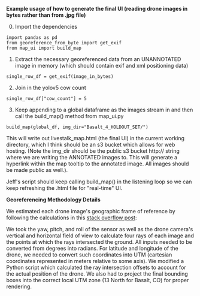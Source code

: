 
**Example usage of how to generate the final UI (reading drone images in bytes rather than from .jpg file)**

0. Import the dependencies
```
import pandas as pd
from georeference_from_byte import get_exif
from map_ui import build_map
```

1. Extract the necessary georeferenced data from an UNANNOTATED image in memory (which should contain exif and xml positioning data)
```
single_row_df = get_exif(image_in_bytes)
```
2. Join in the yolov5 cow count

```
single_row_df["cow_count"] = 5
```

3. Keep appending to a global dataframe as the images stream in and then call the build_map() method from map_ui.py

```
build_map(global_df, img_dir="Basalt_4_HOLDOUT_SET/")
```

This will write out livestalk_map.html (the final UI) in the current working directory, which I think should be an s3 bucket which allows for web hosting.
(Note the img_dir should be the public s3 bucket http:// string where we are writing the ANNOTATED images to. This will generate a hyperlink within the map tooltip to the annotated image. All images should be made public as well.).

Jeff's script should keep calling build_map() in the listening loop so we can keep refreshing the .html file for "real-time" UI.

**Georeferencing Methodology Details**

We estimated each drone image's geographic frame of reference by following the calculations in this [stack overflow post](https://stackoverflow.com/questions/38099915/calculating-coordinates-of-an-oblique-aerial-image):


We took the yaw, pitch, and roll of the sensor as well as the drone camera's vertical and horizontal field of view to calculate four rays of each image and the points at which the rays intersected the ground. All inputs needed to be converted from degrees into radians. For latitude and longitude of the drone, we needed to convert such coordinates into UTM (cartesian coordinates represented in meters relative to some axis). We modified a Python script which calculated the ray intersection offsets to account for the actual position of the drone. We also had to project the final bounding boxes into the correct local UTM zone (13 North for Basalt, CO) for proper rendering.
